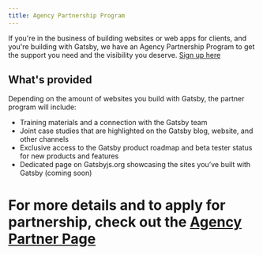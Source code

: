 ```yaml
---
title: Agency Partnership Program
---
```


If you're in the business of building websites or web apps for clients, and you're building with Gatsby, we have an Agency Partnership Program to get the support you need and the visibility you deserve. [Sign up here](/partner-agency)

## What's provided

Depending on the amount of websites you build with Gatsby, the partner program will include:

- Training materials and a connection with the Gatsby team
- Joint case studies that are highlighted on the Gatsby blog, website, and other channels
- Exclusive access to the Gatsby product roadmap and beta tester status for new products and features
- Dedicated page on Gatsbyjs.org showcasing the sites you’ve built with Gatsby (coming soon)

# For more details and to apply for partnership, check out the [Agency Partner Page](/partner-agency)
